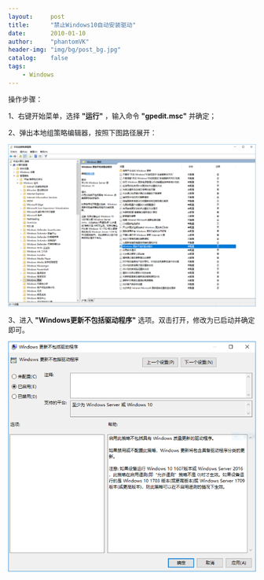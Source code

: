 ```yaml
---
layout:     post
title:      "禁止Windows10自动安装驱动"
date:       2010-01-10
author:     "phantomVK"
header-img: "img/bg/post_bg.jpg"
catalog:    false
tags:
    - Windows
---
```


操作步骤：

1、右键开始菜单，选择 __"运行"__ ，输入命令 __"gpedit.msc"__ 并确定；

2、弹出本地组策略编辑器，按照下图路径展开：

![Windows_update_dir](/img/Windows/Windows_update_dir.PNG)

3、进入 __"Windows更新不包括驱动程序"__ 选项。双击打开，修改为已启动并确定即可。

![Windows_update_config](/img/Windows/Windows_update_config.PNG)